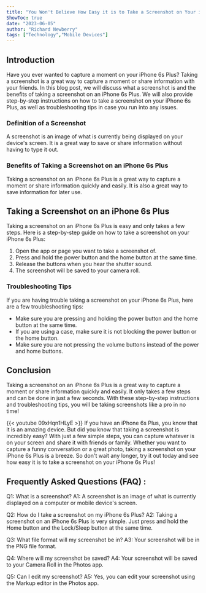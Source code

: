 ```yaml
---
title: "You Won't Believe How Easy it is to Take a Screenshot on Your iPhone 6s Plus!"
ShowToc: true 
date: "2023-06-05"
author: "Richard Newberry" 
tags: ["Technology","Mobile Devices"]
---
```

## Introduction
Have you ever wanted to capture a moment on your iPhone 6s Plus? Taking a screenshot is a great way to capture a moment or share information with your friends. In this blog post, we will discuss what a screenshot is and the benefits of taking a screenshot on an iPhone 6s Plus. We will also provide step-by-step instructions on how to take a screenshot on your iPhone 6s Plus, as well as troubleshooting tips in case you run into any issues. 

### Definition of a Screenshot
A screenshot is an image of what is currently being displayed on your device's screen. It is a great way to save or share information without having to type it out. 

### Benefits of Taking a Screenshot on an iPhone 6s Plus
Taking a screenshot on an iPhone 6s Plus is a great way to capture a moment or share information quickly and easily. It is also a great way to save information for later use. 

## Taking a Screenshot on an iPhone 6s Plus
Taking a screenshot on an iPhone 6s Plus is easy and only takes a few steps. Here is a step-by-step guide on how to take a screenshot on your iPhone 6s Plus: 

1. Open the app or page you want to take a screenshot of. 
2. Press and hold the power button and the home button at the same time. 
3. Release the buttons when you hear the shutter sound. 
4. The screenshot will be saved to your camera roll. 

### Troubleshooting Tips
If you are having trouble taking a screenshot on your iPhone 6s Plus, here are a few troubleshooting tips: 

- Make sure you are pressing and holding the power button and the home button at the same time. 
- If you are using a case, make sure it is not blocking the power button or the home button. 
- Make sure you are not pressing the volume buttons instead of the power and home buttons. 

## Conclusion
Taking a screenshot on an iPhone 6s Plus is a great way to capture a moment or share information quickly and easily. It only takes a few steps and can be done in just a few seconds. With these step-by-step instructions and troubleshooting tips, you will be taking screenshots like a pro in no time!

{{< youtube 09xHqn1HLyE >}} 
If you have an iPhone 6s Plus, you know that it is an amazing device. But did you know that taking a screenshot is incredibly easy? With just a few simple steps, you can capture whatever is on your screen and share it with friends or family. Whether you want to capture a funny conversation or a great photo, taking a screenshot on your iPhone 6s Plus is a breeze. So don't wait any longer, try it out today and see how easy it is to take a screenshot on your iPhone 6s Plus!

## Frequently Asked Questions (FAQ) :
Q1: What is a screenshot?
A1: A screenshot is an image of what is currently displayed on a computer or mobile device's screen.

Q2: How do I take a screenshot on my iPhone 6s Plus?
A2: Taking a screenshot on an iPhone 6s Plus is very simple. Just press and hold the Home button and the Lock/Sleep button at the same time.

Q3: What file format will my screenshot be in?
A3: Your screenshot will be in the PNG file format.

Q4: Where will my screenshot be saved?
A4: Your screenshot will be saved to your Camera Roll in the Photos app.

Q5: Can I edit my screenshot?
A5: Yes, you can edit your screenshot using the Markup editor in the Photos app.


